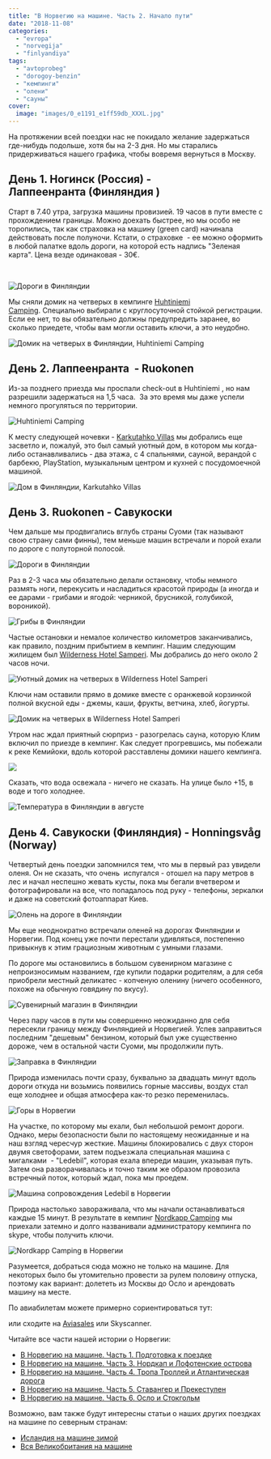 ```yaml
---
title: "В Норвегию на машине. Часть 2. Начало пути"
date: "2018-11-08"
categories: 
  - "evropa"
  - "norvegija"
  - "finlyandiya"
tags: 
  - "avtoprobeg"
  - "dorogoy-benzin"
  - "кемпинги"
  - "олени"
  - "сауны"
cover:
  image: "images/0_e1191_e1ff59db_XXXL.jpg"
---
```


На протяжении всей поездки нас не покидало желание задержаться где-нибудь подольше, хотя бы на 2-3 дня. Но мы старались придерживаться нашего графика, чтобы вовремя вернуться в Москву.

<!--more-->

## День 1. Ногинск (Россия) - Лаппеенранта (Финляндия )

Старт в 7.40 утра, загрузка машины провизией. 19 часов в пути вместе с прохождением границы. Можно доехать быстрее, но мы особо не торопились, так как страховка на машину (green card) начинала действовать после полуночи. Кстати, о страховке  - ее можно оформить в любой палатке вдоль дороги, на которой есть надпись "Зеленая карта". Цена везде одинаковая - 30€.

 

![Дороги в Финляндии](images/0_e1191_e1ff59db_XXL.jpg "Дороги в Финляндии")

Мы сняли домик на четверых в кемпинге [Huhtiniemi Camping](http://www.booking.com/hotel/fi/huhtiniemi-camping.ru.html?aid=878635;sid=b6008aa2510d1d9a03d3b7b2e3d86468;dcid=1;dest_id=-1374408;dest_type=city;dist=0;group_adults=2;room1=A%2CA;sb_price_type=total;srfid=3be3421b07d73df37b704f84bcec7c46d25c2472X1;type=total;ucfs=1&). Специально выбирали с круглосуточной стойкой регистрации. Если ее нет, то вы обязательно должны предупредить заранее, во сколько приедете, чтобы вам могли оставить ключи, а это неудобно.

![Домик на четверых в Финляндии, Huhtiniemi Camping](images/0_e1185_9d0db1d9_XXL.jpg "Домик на четверых в Финляндии, Huhtiniemi Camping")

## День 2. Лаппеенранта  - Ruokonen

Из-за позднего приезда мы проспали check-out в Huhtiniemi , но нам разрешили задержаться на 1,5 часа.  За это время мы даже успели немного прогуляться по территории.

![Huhtiniemi Camping](images/0_e1186_10142fce_XXL.jpg "Huhtiniemi Camping")

К месту следующей ночевки - [Karkutahko Villas](http://www.booking.com/hotel/fi/karkutahko-villas.ru.html?aid=878635;sid=b6008aa2510d1d9a03d3b7b2e3d86468;dcid=1;dest_id=-1384620;dest_type=city;dist=0;group_adults=2;room1=A%2CA;sb_price_type=total;srfid=0dbc6fc10448e3f20fbff5c16512402ab0f901b6X1;type=total;ucfs=1&) мы добрались еще засветло и, пожалуй, это был самый уютный дом, в котором мы когда-либо останавливались - два этажа, с 4 спальнями, сауной, верандой с барбекю, PlayStation, музыкальным центром и кухней с посудомоечной машиной.

![Дом в Финляндии, Karkutahko Villas ](images/0_e119a_e8ea166d_XXL.jpg "Дом в Финляндии, Karkutahko Villas ")

## День 3. Ruokonen - Савукоски

Чем дальше мы продвигались вглубь страны Суоми (так называют свою страну сами финны), тем меньше машин встречали и порой ехали по дороге с полуторной полосой.

![Дороги в Финляндии](images/0_e11bf_2182cafe_XXL.jpg "Дороги в Финляндии")

Раз в 2-3 часа мы обязательно делали остановку, чтобы немного размять ноги, перекусить и насладиться красотой природы (а иногда и ее дарами - грибами и ягодой: черникой, брусникой, голубикой, вороникой).

![Грибы в Финляндии](images/0_e11bd_4700b2f9_XXL.jpg "Грибы в Финляндии")

Частые остановки и немалое количество километров заканчивались, как правило, поздним прибытием в кемпинг. Нашим следующим жилищем был [Wilderness Hotel Samperi](http://www.booking.com/hotel/fi/wilderness-samperi.ru.html?aid=878635;sid=b6008aa2510d1d9a03d3b7b2e3d86468;dcid=1;dest_id=-1386148;dest_type=city;dist=0;group_adults=2;room1=A%2CA;sb_price_type=total;srfid=4e867ff04b5092eb06df83e69469e864102fbd76X1;type=total;ucfs=1&). Мы добрались до него около 2 часов ночи.

![ Уютный домик на четверых в Wilderness Hotel Samperi](images/0_e11af_21f6623f_XXL.jpg " Уютный домик на четверых в Wilderness Hotel Samperi")

Ключи нам оставили прямо в домике вместе с оранжевой корзинкой полной вкусной еды - джемы, каши, фрукты, ветчина, хлеб, йогурты.

![Домик на четверых в Wilderness Hotel Samperi](images/0_e11aa_34506745_XXL.jpg "Домик на четверых в Wilderness Hotel Samperi")

Утром нас ждал приятный сюрприз - разогрелась сауна, которую Клим включил по приезде в кемпинг. Как следует прогревшись, мы побежали к реке Кемийоки, вдоль которой расставлены домики нашего кемпинга.

![](images/0_e11ac_d82b8734_XXL.jpg)

Сказать, что вода освежала - ничего не сказать. На улице было +15, в воде и того холоднее.

![Температура в Финляндии в августе](images/0_e11b3_947a0672_XXL.jpg "Температура в Финляндии в августе")

## День 4. Савукоски (Финляндия) - Honningsvåg (Norway)

Четвертый день поездки запомнился тем, что мы в первый раз увидели оленя. Он не сказать, что очень  испугался - отошел на пару метров в лес и начал неспешно жевать кусты, пока мы бегали вчетвером и фотографировали на все, что попадалось под руку - телефоны, зеркалки и даже на советский фотоаппарат Киев.

![Олень на дороге в Финляндии](images/0_e11c0_b7be83ba_XXL.jpg "Олень на дороге в Финляндии")

Мы еще неоднократно встречали оленей на дорогах Финляндии и Норвегии. Под конец уже почти перестали удивляться, постепенно привыкнув к этим грациозным животным с умными глазами.

По дороге мы остановились в большом сувенирном магазине с непроизносимым названием, где купили подарки родителям, а для себя приобрели местный деликатес - копченую оленину (ничего особенного, похоже на обычную говядину по вкусу).

![Сувенирный магазин в Финляндии](images/0_e11d3_f50ba1dd_XXL.jpg "Сувенирный магазин в Финляндии")

Через пару часов в пути мы совершенно неожиданно для себя пересекли границу между Финляндией и Норвегией. Успев заправиться последним "дешевым" бензином, который был уже существенно дороже, чем в остальной части Суоми, мы продолжили путь.

![Заправка в Финляндии](images/0_e11d5_94e736ad_XXL.jpg "Заправка в Финляндии")

Природа изменилась почти сразу, буквально за двадцать минут вдоль дороги откуда ни возьмись появились горные массивы, воздух стал еще холоднее и общая атмосфера как-то резко переменилась.

![Горы в Норвегии](images/0_e11d7_34a2d148_XXL.jpg "Горы в Норвегии")

На участке, по которому мы ехали, был небольшой ремонт дороги. Однако, меры безопасности были по настоящему неожиданные и на наш взгляд чересчур жесткие. Машины блокировались с двух сторон двумя светофорами, затем подъезжала специальная машина с мигалками  - "Ledebil", которая ехала впереди машин, указывая путь. Затем она разворачивалась и точно таким же образом провозила встречный поток, который ждал, пока мы проедем.

![Машина сопровождения Ledebil в Норвегии](images/0_e11d8_9520b9f_XXL.jpg "Машина сопровождения Ledebil в Норвегии")

Природа настолько завораживала, что мы начали останавливаться каждые 15 минут. В результате в кемпинг [Nordkapp Camping](http://www.booking.com/hotel/no/nordkapp-camping-as.ru.html?aid=878635;sid=b6008aa2510d1d9a03d3b7b2e3d86468;dcid=1;dest_id=-263884;dest_type=city;dist=0;group_adults=2;room1=A%2CA;sb_price_type=total;srfid=7d68256554a7cb3e410af2d7b36d1bc1c70f7617X1;type=total;ucfs=1&) мы приехали затемно и долго названивали администратору кемпинга по skype, чтобы получить ключи.

![Nordkapp Camping в Норвегии](images/0_e11e4_f1ed6109_XXL.jpg "Nordkapp Camping в Норвегии")

Разумеется, добраться сюда можно не только на машине. Для некоторых было бы утомительно провести за рулем половину отпуска, поэтому как вариант: долететь из Москвы до Осло и арендовать машину на месте.

По авиабилетам можете примерно сориентироваться тут:

<script src="//www.travelpayouts.com/calendar_widget/iframe.js?marker=25257.&amp;origin=MOW&amp;destination=OSL&amp;currency=rub&amp;width=800&amp;searchUrl=hydra.aviasales.ru&amp;one_way=false&amp;only_direct=false&amp;locale=ru&amp;period=year&amp;range=7%2C14" async></script>

или сходите на [Aviasales](http://www.aviasales.ru/?marker=25257) или Skyscanner.

Читайте все части нашей истории о Норвегии:

- [В Норвегию на машине. Часть 1. Подготовка к поездке](https://vodpop.ru/v-norvegiju-na-mashine-podgotovka/ "В Норвегию на машине. Часть 1. Подготовка к поездке")
- [В Норвегию на машине. Часть 3. Нордкап и Лофотенские острова](https://vodpop.ru/nordcap-i-lofotenskie-ostrova/ "В Норвегию на машине. Часть 3. Нордкап и Лофотенские острова")
- [В Норвегию на машине. Часть 4. Тропа Троллей и Атлантическая дорога](https://vodpop.ru/atlanticheskaja-doroga/ "В Норвегию на машине. Часть 4. Тропа Троллей и Атлантическая дорога")
- [В Норвегию на машине. Часть 5. Ставангер и Прекестулен](https://vodpop.ru/stavanger-prekestulen/ "В Норвегию на машине. Часть 5. Ставангер и Прекестулен")
- [В Норвегию на машине. Часть 6. Осло и Стокгольм](https://vodpop.ru/oslo-stokholm/ "В Норвегию на машине. Часть 6. Осло и Стокгольм")

Возможно, вам также будут интересны статьи о наших других поездках на машине по северным странам:

- [Исландия на машине зимой](https://vodpop.ru/category/evropa/islandiya/)
- [Вся Великобритания на машине](https://vodpop.ru/category/evropa/velikobritaniya/)
